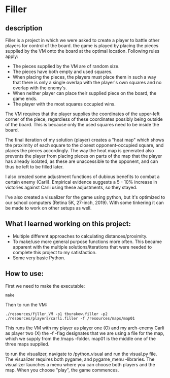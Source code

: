 # Filler

## description

Filler is a project in which we were asked to create a player to battle other players for control of the board.
the game is played by placing the pieces supplied by the VM onto the board at the optimal location.
Following rules apply:
- The pieces supplied by the VM are of random size.
- The pieces have both empty and used squares.
- When placing the pieces, the players must place them in such a way that there is only a single overlap with
the player's own squares and no overlap with the enemy's.
- When neither player can place their supplied piece on the board, the game ends.
- The player with the most squares occupied wins.

The VM requires that the player supplies the coordinates of the upper-left corner of the piece, regardless of
these coordinates possibly being outside of the board. This is because only the used squares need to be inside the board.

The final iteration of my solution (player) creates a "heat map" which shows the proximity of each square to the closest
opponent-occupied square, and places the pieces accordingly. The way the heat map is generated also prevents the player
from placing pieces on parts of the map that the player has already isolated, as these are unaccessible to the opponent,
and can thus be left to be filled later.

I also created some adjustment functions of dubious benefits to combat a certain enemy (Carli). Empirical evidence suggests
a 5 - 10% increase in victories against Carli using these adjustments, so they stayed.

I've also created a visualizer for the game using python, but it's optimized to our school computers (Retina 5K, 27-inch, 2019).
With some tinkering it can be made to work on other setups as well.

## What I learned working on this project:

- Multiple different approaches to calculating distances/proximity.
- To make/use more general purpose functions more often. This became apparent with the multiple solutions/iterations that
were needed to complete this project to my satisfaction.
- Some very basic Python.

## How to use:

First we need to make the executable:
```
make
```

Then to run the VM:
```
./resources/filler_VM -p1 tburakow.filler -p2 ./resources/players/carli.filler -f /resources/maps/map01
```

This runs the VM with my player as player one (O) and my arch-enemy Carli as player two (X) the -f -flag designates that we are
using a file for the map, which we supply from the /maps -folder. map01 is the middle one of the three maps supplied.

to run the visualizer, navigate to /python_visual and run the visual.py file. The visualizer requires both pygame, and pygame_menu -libraries.
The visualizer launches a menu where you can choose both players and the map. When you choose "play", the game commences.
